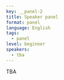 ```yaml
---
key: __panel-2
title: Speaker panel
format: panel
language: English
tags:
  - panel
level: beginner
speakers:
  - tba
---
```

TBA